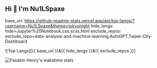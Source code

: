 ## Hi 👋 I'm Nu1LSpaxe

base_url: https://github-readme-stats.vercel.app/api/top-langs/?username=Nu1LSpaxe&theme=tokyonight
hide_langs: hide=Jupyter%20Notebook,css,scss,html
exclude_repos: exclude_repo=data-analysis-and-machine-learning,AutoGPT,Taipei-City-Dashboard

![Top Langs][{{ base_url }}&{{ hide_langs }}&{{ exclude_repos }}]

![Fasakin Henry's wakatime stats](https://github-readme-stats.vercel.app/api/wakatime?username=henqsoft&text_color=87ff87&title_color=87ff87&hide_border=true&layout=compact&theme=transparent)

<!--
**Nu1LSpaxe/Nu1LSpaxe** is a ✨ _special_ ✨ repository because its `README.md` (this file) appears on your GitHub profile.

Here are some ideas to get you started:

- 🔭 I’m currently working on ...
- 🌱 I’m currently learning ...
- 👯 I’m looking to collaborate on ...
- 🤔 I’m looking for help with ...
- 💬 Ask me about ...
- 📫 How to reach me: ...
- 😄 Pronouns: ...
- ⚡ Fun fact: ...
-->
